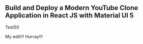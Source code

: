 ## Build and Deploy a Modern YouTube Clone Application in React JS with Material UI 5
Test50

My edit!!! Hurray!!!
